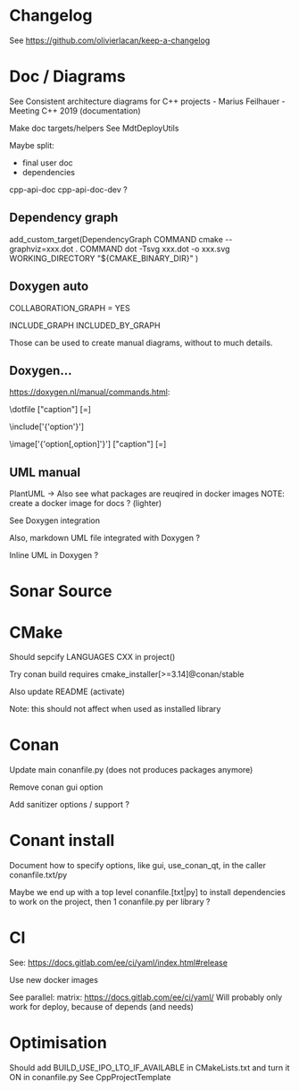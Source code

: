 
# Changelog

See https://github.com/olivierlacan/keep-a-changelog

# Doc / Diagrams

See Consistent architecture diagrams for C++ projects -  Marius Feilhauer - Meeting C++ 2019 (documentation)

Make doc targets/helpers
See MdtDeployUtils

Maybe split:
 - final user doc
 - dependencies

cpp-api-doc
cpp-api-doc-dev ?

## Dependency graph

add_custom_target(DependencyGraph
  COMMAND cmake --graphviz=xxx.dot .
  COMMAND dot -Tsvg xxx.dot -o xxx.svg
  WORKING_DIRECTORY "${CMAKE_BINARY_DIR}"
)

## Doxygen auto

COLLABORATION_GRAPH = YES

INCLUDE_GRAPH
INCLUDED_BY_GRAPH

Those can be used to create manual diagrams,
without to much details.

## Doxygen...

https://doxygen.nl/manual/commands.html:

\dotfile <file> ["caption"] [<sizeindication>=<size>]

\include['{'option'}'] <file-name>

\image['{'option[,option]'}'] <format> <file> ["caption"] [<sizeindication>=<size>]

## UML manual

PlantUML
-> Also see what packages are reuqired in docker images
   NOTE: create a docker image for docs ? (lighter)

See Doxygen integration

Also, markdown UML file integrated with Doxygen ?

Inline UML in Doxygen ?

# Sonar Source

# CMake

Should sepcify LANGUAGES CXX in project()

Try conan build requires
cmake_installer[>=3.14]@conan/stable

Also update README (activate)

Note: this should not affect when used as installed library

# Conan

Update main conanfile.py
(does not produces packages anymore)

Remove conan gui option

Add sanitizer options / support ?

# Conant install

Document how to specify options,
like gui, use_conan_qt,
in the caller conanfile.txt/py

Maybe we end up with a top level conanfile.[txt|py]
to install dependencies to work on the project,
then 1 conanfile.py per library ?

# CI

See: https://docs.gitlab.com/ee/ci/yaml/index.html#release

Use new docker images

See parallel:
    matrix:
    https://docs.gitlab.com/ee/ci/yaml/
Will probably only work for deploy, because of depends (and needs)

# Optimisation

Should add BUILD_USE_IPO_LTO_IF_AVAILABLE in CMakeLists.txt and turn it ON in conanfile.py
See CppProjectTemplate
